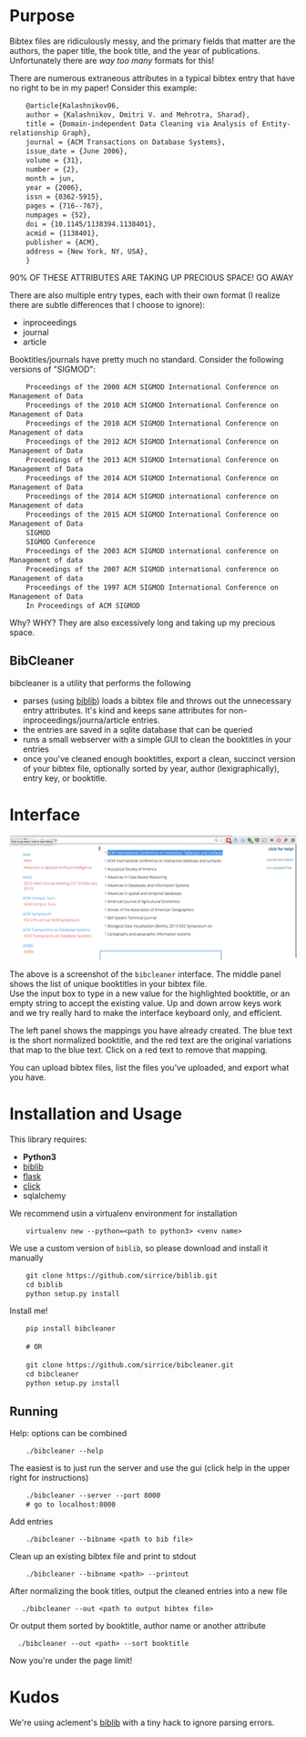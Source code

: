 # Purpose

Bibtex files are ridiculously messy, and the primary fields that matter are the authors, the 
paper title, the book title, and the year of publications.  Unfortunately there are 
_way too many_ formats for this!  

There are numerous extraneous attributes in a typical bibtex entry that have no right
to be in my paper!  Consider this example:


        @article{Kalashnikov06,
        author = {Kalashnikov, Dmitri V. and Mehrotra, Sharad},
        title = {Domain-independent Data Cleaning via Analysis of Entity-relationship Graph},
        journal = {ACM Transactions on Database Systems},
        issue_date = {June 2006},
        volume = {31},
        number = {2},
        month = jun,
        year = {2006},
        issn = {0362-5915},
        pages = {716--767},
        numpages = {52},
        doi = {10.1145/1138394.1138401},
        acmid = {1138401},
        publisher = {ACM},
        address = {New York, NY, USA},
        }

90% OF THESE ATTRIBUTES ARE TAKING UP PRECIOUS SPACE!  GO AWAY

There are also multiple entry types, each with their own format (I realize there are subtle differences that I choose to ignore):

* inproceedings
* journal
* article

Booktitles/journals have pretty much no standard.  Consider the following versions of "SIGMOD":

        Proceedings of the 2000 ACM SIGMOD International Conference on Management of Data
        Proceedings of the 2010 ACM SIGMOD International Conference on Management of Data
        Proceedings of the 2010 ACM SIGMOD International Conference on Management of data
        Proceedings of the 2012 ACM SIGMOD International Conference on Management of Data
        Proceedings of the 2013 ACM SIGMOD International Conference on Management of Data
        Proceedings of the 2014 ACM SIGMOD International Conference on Management of Data
        Proceedings of the 2014 ACM SIGMOD international conference on Management of data
        Proceedings of the 2015 ACM SIGMOD International Conference on Management of Data
        SIGMOD
        SIGMOD Conference
        Proceedings of the 2003 ACM SIGMOD international conference on Management of data
        Proceedings of the 2007 ACM SIGMOD international conference on Management of data
        Proceedings of the 1997 ACM SIGMOD International Conference on Management of Data
        In Proceedings of ACM SIGMOD

Why? WHY?   They are also excessively long and taking up my precious space.

## BibCleaner

bibcleaner is a utility  that performs the following

* parses (using [biblib](https://github.com/aclements/biblib)) loads a bibtex file and throws out
  the unnecessary entry attributes.  It's kind and keeps sane attributes for non-inproceedings/journa/article
  entries.
* the entries are saved in a sqlite database that can be queried
* runs a small webserver with a simple GUI to clean the booktitles in your entries
* once you've cleaned enough booktitles, export a clean, succinct version of your bibtex file,
  optionally sorted by year, author (lexigraphically), entry key, or booktitle.


# Interface

![Screenshot](https://github.com/sirrice/bibcleaner/blob/master/screenshot.png)

The above is a screenshot of the `bibcleaner` interface.  The middle panel shows the list of unique booktitles in your bibtex file.  
Use the input box to type in a new value for the highlighted booktitle, or an empty string to accept the existing value.
Up and down arrow keys work and we try really hard to make the interface keyboard only, and efficient.

The left panel shows the mappings you have already created.  The blue text is the short normalized booktitle, and the red text are the original variations that map to the blue text.
Click on a red text to remove that mapping.

You can upload bibtex files, list the files you've uploaded, and export what you have.

# Installation and Usage

This library requires:

* **Python3**
* [biblib](https://github.com/sirrice/biblib)
* [flask](http://flask.pocoo.org/)
* [click](click.pocoo.org)
* sqlalchemy


We recommend usin a virtualenv environment for installation


        virtualenv new --python=<path to python3> <venv name>

We use a custom version of `biblib`, so please download and install it manually

        git clone https://github.com/sirrice/biblib.git
        cd biblib
        python setup.py install

Install me!

        pip install bibcleaner

        # OR

        git clone https://github.com/sirrice/bibcleaner.git
        cd bibcleaner
        python setup.py install

## Running

Help: options can be combined

        ./bibcleaner --help

The easiest is to just run the server and use the gui (click help in the upper right for instructions)

        ./bibcleaner --server --port 8000
        # go to localhost:8000


Add entries

        ./bibcleaner --bibname <path to bib file>

Clean up an existing bibtex file and print to stdout

        ./bibcleaner --bibname <path> --printout

After normalizing the book titles, output the cleaned entries into a new file

       ./bibcleaner --out <path to output bibtex file> 

Or output them sorted by booktitle, author name or another attribute

      ./bibcleaner --out <path> --sort booktitle

Now you're under the page limit!


# Kudos

We're using aclement's [biblib](https://github.com/aclements/biblib) with a tiny hack to ignore parsing errors.
